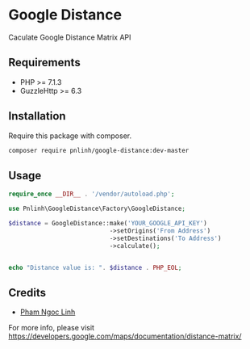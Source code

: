 # Google Distance
Caculate Google Distance Matrix API

## Requirements

- PHP >= 7.1.3
- GuzzleHttp >= 6.3

## Installation

Require this package with composer.

```bash
composer require pnlinh/google-distance:dev-master
```

## Usage

```php
require_once __DIR__ . '/vendor/autoload.php';

use Pnlinh\GoogleDistance\Factory\GoogleDistance;

$distance = GoogleDistance::make('YOUR_GOOGLE_API_KEY')
                            ->setOrigins('From Address')
                            ->setDestinations('To Address')
                            ->calculate();


echo "Distance value is: ". $distance . PHP_EOL;
```

## Credits

- [Pham Ngoc Linh](https://github.com/pnlinh)

For more info, please visit https://developers.google.com/maps/documentation/distance-matrix/
